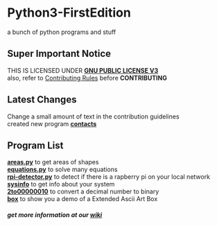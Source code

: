# Python3-FirstEdition
a bunch of python programs and stuff  

## Super Important Notice
THIS IS LICENSED UNDER [**GNU PUBLIC LICENSE V3**](LICENSE)  
also, refer to [Contributing Rules](docs/CONTRIBUTING.md) before **CONTRIBUTING**  

## Latest Changes
Change a small amount of text in the contribution guidelines  
created new program [**contacts**](PyPrograms/contacts)  

## Program List
[**areas.py**](PyPrograms/areas) to get areas of shapes  
[**equations.py**](PyPrograms/equations) to solve many equations  
[**rpi-detector.py**](PyPrograms/raspberry-pi-detector) to detect if there is a rapberry pi on your local network  
[**sysinfo**](PyPrograms/sysinfo) to get info about your system  
[**2to00000010**](PyPrograms/2to00000010) to convert a decimal number to binary  
[**box**](PyPrograms/box) to show you a demo of a Extended Ascii Art Box  


##### get more information at our [wiki](https://github.com/JymPatel/Python3-FirstEdition/wiki)
